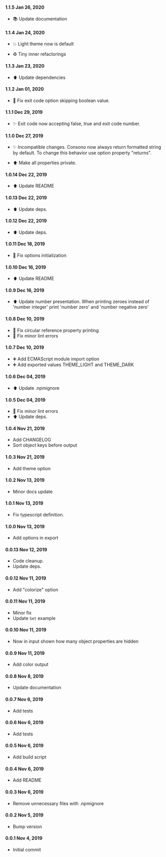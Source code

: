 #### 1.1.5 Jan 26, 2020

- 📚 Update documentation

#### 1.1.4 Jan 24, 2020

- 💥 Light theme now is default

- ♻️ Tiny inner refactorings

#### 1.1.3 Jan 23, 2020

* ⬆️ Update dependencies

#### 1.1.2 Jan 01, 2020

* 🐛 Fix exit code option skipping boolean value.

#### 1.1.1 Dec 29, 2019

* ✨ Exit code now accepting false, true and exit code number.

#### 1.1.0 Dec 27, 2019

* ✨ Incompatible changes. Consono now always return formatted string by default. To change this behavior use option property "returns".

* ⬆️ Make all properties private.

#### 1.0.14 Dec 22, 2019

* ⬆️ Update README

#### 1.0.13 Dec 22, 2019

* ⬆️ Update deps.

#### 1.0.12 Dec 22, 2019

* ⬆️ Update deps.

#### 1.0.11 Dec 18, 2019

* 🐛 Fix options initialization

#### 1.0.10 Dec 16, 2019

* ⬆️ Update README


#### 1.0.9 Dec 16, 2019

* ⬆️ Update number presentation. When printing zeroes instead of 'number integer' print 'number zero' and 'number negative zero'

#### 1.0.8 Dec 10, 2019

* 🐛 Fix circular reference property printing
* 🐛 Fix minor lint errors

#### 1.0.7 Dec 10, 2019

* ➕️ Add ECMAScript module import option
* ➕️ Add exported values THEME_LIGHT and THEME_DARK

#### 1.0.6 Dec 04, 2019

* ⬆️ Update .npmignore

#### 1.0.5 Dec 04, 2019

* 🐛 Fix minor lint errors
* ⬆️ Update deps.

#### 1.0.4 Nov 21, 2019

* Add CHANGELOG
* Sort object keys before output

#### 1.0.3 Nov 21, 2019

* Add theme option

#### 1.0.2 Nov 13, 2019

* Minor docs update

#### 1.0.1 Nov 13, 2019

* Fix typescript definition.

#### 1.0.0 Nov 13, 2019

* Add options in export

#### 0.0.13 Nov 12, 2019

* Code cleanup.
* Update deps.

#### 0.0.12 Nov 11, 2019

* Add "colorize" option


#### 0.0.11 Nov 11, 2019

* Minor fix
* Update `Set` example

#### 0.0.10 Nov 11, 2019

* Now in input shown how many object properties are hidden

#### 0.0.9 Nov 11, 2019

* Add color output


#### 0.0.8 Nov 8, 2019

* Update documentation

#### 0.0.7 Nov 6, 2019

* Add tests

#### 0.0.6 Nov 6, 2019

* Add tests

#### 0.0.5 Nov 6, 2019

* Add build script

#### 0.0.4 Nov 6, 2019

* Add README

#### 0.0.3 Nov 6, 2019

* Remove unnecessary files with .npmignore

#### 0.0.2 Nov 5, 2019

* Bump version

#### 0.0.1 Nov 4, 2019

* Initial commit
